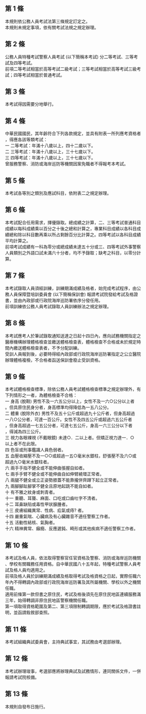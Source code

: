 第 1 條
-------
本規則依公務人員考試法第三條規定訂定之。  
本規則未規定事項，依有關考試法規之規定辦理。

第 2 條
-------
公務人員特種考試警察人員考試 (以下簡稱本考試) 分二等考試、三等考  
試及四等考試。  
前項二等考試相當於高等考試二級考試；三等考試相當於高等考試三級考  
試；四等考試相當於普通考試。

第 3 條
-------
本考試得因需要分地舉行。

第 4 條
-------
中華民國國民，其年齡符合下列各款規定，並具有附表一所列應考資格者  
，得應各該等類考試：  
一  二等考試：年滿十八歲以上，四十二歲以下。  
二  三等考試：年滿十八歲以上，三十七歲以下。  
三  四等考試：年滿十八歲以上，三十七歲以下。  
曾服務警察、消防或海岸巡防等機關因案免職者不得報考本考試。

第 5 條
-------
本考試各等別之類別及應試科目，依附表二之規定辦理。

第 6 條
-------
本考試配合任用需求，擇優錄取。總成績之計算，二、三等考試普通科目  
成績以每科成績乘以百分之十後之總和計算之，專業科目成績以各科目成  
績總和除以科目數再乘以所占剩餘百分比計算之。四等考試以各科目成績  
平均計算之。  
前項考試成績有一科為零分或總成績未達五十分或三、四等考試外事警察  
人員類別之外語口試未滿六十分者，均不予錄取；缺考之科目，以零分計  
算。

第 7 條
-------
本考試錄取人員須經訓練，訓練期滿成績及格者，始完成考試程序，由公  
務人員保障暨培訓委員會 (以下簡稱保訓會) 報請考試院發給考試及格證  
書，並由內政部或行政院海岸巡防署依序分發任用。  
前項訓練依公務人員考試錄取人員訓練辦法之規定辦理。

第 8 條
-------
本考試應考人於筆試錄取通知送達之日起十四日內，應向試務機關指定之  
醫療機構辦理體格檢查並繳送體格檢查表，體格檢查不合格或未於規定時  
間內繳送體格檢查表者，不予分配訓練。  
受訓人員報到後，必要時得經內政部或行政院海岸巡防署指定之公立醫院  
辦理體格複檢，不合格者函送保訓會廢止受訓資格。

第 9 條
-------
本考試體格檢查標準，除依公務人員考試體格檢查標準之規定辦理外，有  
下列情形之一者，為體格檢查不合格：  
一  身高 (脫鞋) 男性不及一六五公分以上，女性不及一六○公分以上者  
    。但具原住民身分者，身高標準均得降低為一五八公分。  
二  體重 (脫除外衣) 男性不及五十公斤或超過九十公斤者，但身高超過  
    一八○公分者，可達一百公斤。女性不及四五公斤或超過六五公斤者  
    ，但身高超過一七五公分者，可達七五公斤，身高一六三公分以下者  
    ，得減為四三公斤。  
三  視力各眼裸視 (不戴眼鏡) 未達○．二以上者。但矯正視力達一．○  
    以上者不在此限。  
四  色盲或刑事鑑識人員色弱者。  
五  血壓收縮壓不及一○○或超過一五○毫米水銀柱，舒張壓不及六○或  
    超過九○毫米水銀柱者。  
六  兩手手指不健全或不能伸曲張握自如者。  
七  兩手手臂不健全或不能伸曲自如伸臂繞環正常者。  
八  兩腿不健全或立正姿勢膝蓋不能靠攏併齊蹲下起立正常者。  
九  兩腳腳趾腳掌不健全且原地起跳不能自如者。  
十  有不雅之紋身或刺青者。  
十一  重聽、耳聾、麻面、口吃或口齒吐字不清者。  
十二  耳鼻缺陷或毒性甲狀腺腫者。  
十三  皮膚組織異常、性病、疝氣或痔? 者。  
十四  嚴重氣喘、心臟病及有心臟雜音不適任警察工作者。  
十五  活動性結核、氣胸者。  
十六  精神異常、癲癇、反應遲鈍、畸形或其他疾病不適任警察工作者。

第 10 條
--------
本考試及格人員，依法取得警察官任官資格及警察、消防或海岸巡防機關  
、學校有關職務任用資格。自中華民國八十五年起，特種考試警察人員考  
試及格人員均適用之。  
前項及格人員於訓練期滿成績及格取得考試及格資格之日起，實際任職六  
年內不得轉調內政部或行政院海岸巡防署及其所屬機關、學校以外之機關  
任職。  
適用前條第一款但書之原住民，考試及格後須先在原住民地區連續服務滿  
三年，始得轉調非原住民地區警察機關任職。  
第一項取得資格範圍及第二、第三項限制轉調期限，應於考試及格證書註  
明，並函請銓敘部查照。

第 11 條
--------
本考試組織典試委員會，主持典試事宜，其試務由考選部辦理。

第 12 條
--------
本考試辦理竣事，考選部應將辦理典試及試務情形，連同關係文件，一併  
報請考試院核備。

第 13 條
--------
本規則自發布日施行。


